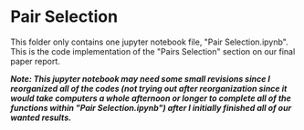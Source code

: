# Pair Selection

This folder only contains one jupyter notebook file, "Pair Selection.ipynb". This is the code implementation of the "Pairs Selection" section on our
final paper report.

***Note: This jupyter notebook may need some small revisions since I reorganized all of the codes (not trying out after reorganization since it would
take computers a whole afternoon or longer to complete all of the functions within "Pair Selection.ipynb") after I initially finished all of our 
wanted results.***

